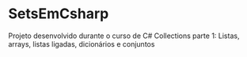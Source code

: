 # SetsEmCsharp
Projeto desenvolvido durante o curso de C# Collections parte 1: Listas, arrays, listas ligadas, dicionários e conjuntos
